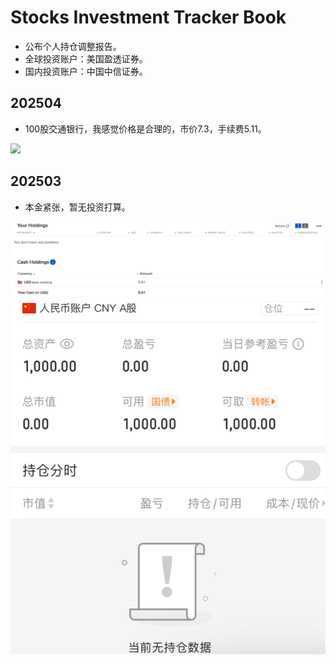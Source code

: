 # Stocks Investment Tracker Book

* 公布个人持仓调整报告。
* 全球投资账户：美国盈透证券。
* 国内投资账户：中国中信证券。

## 202504

* 100股交通银行，我感觉价格是合理的，市价7.3，手续费5.11。

![](R01Files/R0120250401.png)

## 202503

* 本金紧张，暂无投资打算。

![](R01Files/R0120250301.png)
![](R01Files/R0120250302.png)
